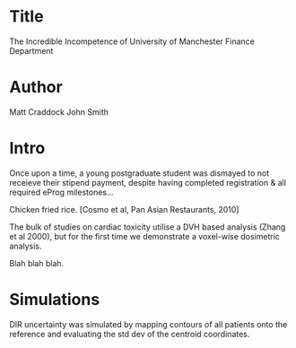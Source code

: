 # Title
The Incredible Incompetence of University of Manchester Finance Department

# Author
Matt Craddock
John Smith

# Intro
Once upon a time, a young postgraduate student was dismayed to not receieve their stipend payment, despite having completed registration & all required eProg milestones...

Chicken fried rice. [Cosmo et al, Pan Asian Restaurants, 2010]

The bulk of studies on cardiac toxicity utilise a DVH based analysis (Zhang et al 2000), but for the first time we demonstrate a voxel-wise dosimetric analysis. 

Blah blah blah.

# Simulations
DIR uncertainty was simulated by mapping contours of all patients onto the reference and evaluating the std dev of the centroid coordinates. 